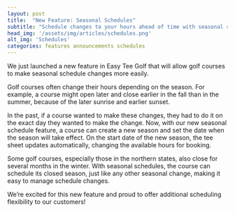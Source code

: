 ```yaml
---
layout: post
title:  "New Feature: Seasonal Schedules"
subtitle: "Schedule changes to your hours ahead of time with seasonal schedules"
head_img: '/assets/img/articles/schedules.png'
alt_img: 'Schedules'
categories: features announcements schedules
---
```


We just launched a new feature in Easy Tee Golf that will allow golf courses to make seasonal schedule changes more easily. 

Golf courses often change their hours depending on the season. For example, a course might open later and close earlier in the fall than in the summer, because of the later sunrise and earlier sunset. 

In the past, if a course wanted to make these changes, they had to do it on the exact day they wanted to make the change. Now, with our new seasonal schedule feature, a course can create a new season and set the date when the season will take effect. On the start date of the new season, the tee sheet updates automatically, changing the available hours for booking. 

Some golf courses, especially those in the northern states, also close for several months in the winter. With seasonal schedules, the course can schedule its closed season, just like any other seasonal change, making it easy to manage schedule changes. 

We’re excited for this new feature and proud to offer additional scheduling flexibility to our customers!

